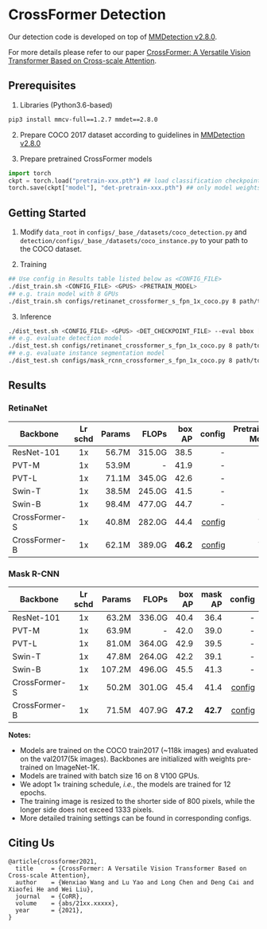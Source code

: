 # CrossFormer Detection

Our detection code is developed on top of [MMDetection v2.8.0](https://github.com/open-mmlab/mmdetection/tree/v2.8.0).

For more details please refer to our paper [CrossFormer: A Versatile Vision Transformer Based on Cross-scale Attention]().




## Prerequisites

1. Libraries (Python3.6-based)
```bash
pip3 install mmcv-full==1.2.7 mmdet==2.8.0
```

2. Prepare COCO 2017 dataset according to guidelines in [MMDetection v2.8.0](https://github.com/open-mmlab/mmdetection/tree/v2.8.0)

3. Prepare pretrained CrossFormer models
```python
import torch
ckpt = torch.load("pretrain-xxx.pth") ## load classification checkpoint
torch.save(ckpt["model"], "det-pretrain-xxx.pth") ## only model weights are needed
```




## Getting Started

1. Modify `data_root` in `configs/_base_/datasets/coco_detection.py`  and `detection/configs/_base_/datasets/coco_instance.py` to your path to the COCO dataset.

2. Training
```bash
## Use config in Results table listed below as <CONFIG_FILE>
./dist_train.sh <CONFIG_FILE> <GPUS> <PRETRAIN_MODEL>
## e.g. train model with 8 GPUs
./dist_train.sh configs/retinanet_crossformer_s_fpn_1x_coco.py 8 path/to/det-pretrain-xxx.pth
```

3. Inference
```bash
./dist_test.sh <CONFIG_FILE> <GPUS> <DET_CHECKPOINT_FILE> --eval bbox [segm]
## e.g. evaluate detection model
./dist_test.sh configs/retinanet_crossformer_s_fpn_1x_coco.py 8 path/to/ckpt --eval bbox
## e.g. evaluate instance segmentation model
./dist_test.sh configs/mask_rcnn_crossformer_s_fpn_1x_coco.py 8 path/to/ckpt --eval bbox segm
```




## Results

### RetinaNet

| Backbone      | Lr schd | Params | FLOPs | box AP | config| Pretrained Model|
| ------------- | :-----: | ------:| -----:| ------:| -----:| ---------------:|
| ResNet-101    | 1x      | 56.7M  | 315.0G   | 38.5     | - | - |
| PVT-M         | 1x      | 53.9M  | -        | 41.9     | - | - |
| PVT-L         | 1x      | 71.1M  | 345.0G   | 42.6     | - | - |
| Swin-T        | 1x      | 38.5M  | 245.0G   | 41.5     | - | - |
| Swin-B        | 1x      | 98.4M  | 477.0G   | 44.7     | - | - |
| CrossFormer-S | 1x      | 40.8M  | 282.0G   | 44.4     | [config](https://github.com/cheerss/CrossFormer/blob/main/detection/configs/retinanet_crossformer_s_fpn_1x_coco.py)   | *TBD* |
| CrossFormer-B | 1x      | 62.1M  | 389.0G   | **46.2** | [config](https://github.com/cheerss/CrossFormer/blob/main/detection/configs/retinanet_crossformer_b_fpn_1x_coco.py)   | *TBD* |


### Mask R-CNN

| Backbone      | Lr schd | Params | FLOPs  | box AP | mask AP | config| Pretrained Model|
| ------------- | :-----: |-------:| ------:| ------:| -------:| -----:| ---------------:|
| ResNet-101    | 1x      | 63.2M  | 336.0G | 40.4   | 36.4 | - | - |
| PVT-M         | 1x      | 63.9M  | -      | 42.0   | 39.0 | - | - |
| PVT-L         | 1x      | 81.0M  | 364.0G | 42.9   | 39.5 | - | - |
| Swin-T        | 1x      | 47.8M  | 264.0G | 42.2   | 39.1 | - | - |
| Swin-B        | 1x      | 107.2M | 496.0G | 45.5   | 41.3 | - | - |
| CrossFormer-S | 1x      | 50.2M  | 301.0G | 45.4   | 41.4 | [config](https://github.com/cheerss/CrossFormer/blob/main/detection/configs/mask_rcnn_crossformer_s_fpn_1x_coco.py) | *TBD* |
| CrossFormer-B | 1x      | 71.5M  | 407.9G | **47.2** | **42.7** | [config](https://github.com/cheerss/CrossFormer/blob/main/detection/configs/mask_rcnn_crossformer_b_fpn_1x_coco.py) | *TBD* |


**Notes:**
- Models are trained on the COCO train2017 (~118k images) and evaluated on the val2017(5k images). Backbones are initialized with weights pre-trained on ImageNet-1K.
- Models are trained with batch size 16 on 8 V100 GPUs.
- We adopt $1\times$​ training schedule, *i.e.*, the models are trained for 12 epochs.
- The training image is resized to the shorter side of 800 pixels, while the longer side does not exceed 1333 pixels.
- More detailed training settings can be found in corresponding configs.




## Citing Us

```
@article{crossformer2021,
  title     = {CrossFormer: A Versatile Vision Transformer Based on Cross-scale Attention},
  author    = {Wenxiao Wang and Lu Yao and Long Chen and Deng Cai and Xiaofei He and Wei Liu},
  journal   = {CoRR},
  volume    = {abs/21xx.xxxxx},
  year      = {2021},
}
```




